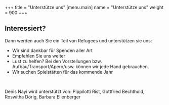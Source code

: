 +++
title = "Unterstütze uns"
[menu.main]
name =  "Unterstütze uns"
weight = 900
+++

## Interessiert? 

Dann werden auch Sie ein Teil von Refugees und unterstützen sie uns: 

 - Wir sind dankbar für Spenden aller Art
 - Empfehlen Sie uns weiter
 - Lust zu helfen? Bei den Vorstellungen bzw. Aufbau/Transport/Apero/usw. können wir jede Hand gebrauchen. 
- Wir suchen Spielstätten für das kommende Jahr 

<br/>
<p>
Denis Nayi wird unterstützt von: 
Pippilotti Rist, Gottfried Bechthold, Roswitha Dörig, Barbara Ellenberger
</p>


